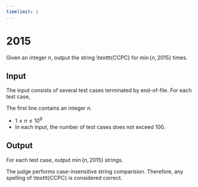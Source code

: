 ```yaml
---
timelimit: 1
...
```


# 2015

Given an integer $n$, output the string \texttt{CCPC} for $\min\{n, 2015\}$ times.

## Input

The input consists of several test cases terminated by end-of-file. For each test case,

The first line contains an integer $n$.

* $1 \leq n \leq 10^9$
* In each input, the number of test cases does not exceed $100$.

## Output

For each test case, output $\min\{n, 2015\}$ strings.

The judge performs case-insensitive string comparision. Therefore, any spelling of \texttt{CCPC} is considered correct.

<!--SAMPLES-->

